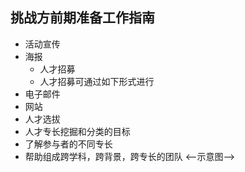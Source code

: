 ## 挑战方前期准备工作指南

* 活动宣传
* 海报
	* 人才招募
	* 人才招募可通过如下形式进行
* 电子邮件
* 网站
* 人才选拔
* 人才专长挖掘和分类的目标
* 了解参与者的不同专长
* 帮助组成跨学科，跨背景，跨专长的团队
<--示意图-->